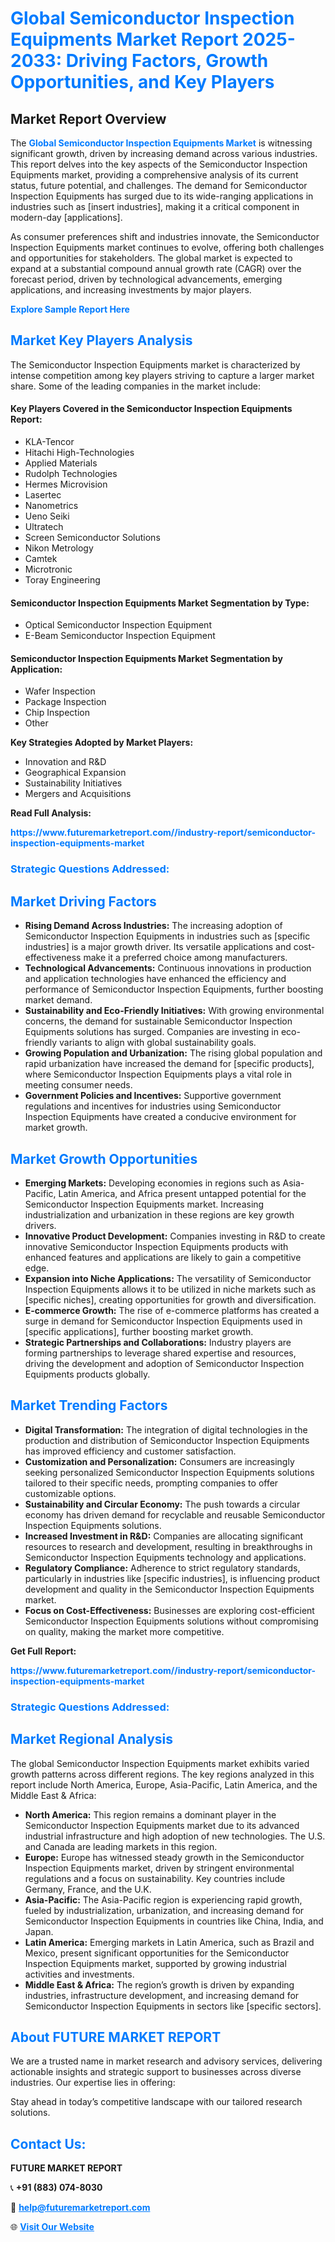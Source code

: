 <h1 style="color: #007BFF;">Global Semiconductor Inspection Equipments Market Report 2025-2033: Driving Factors, Growth Opportunities, and Key Players</h1>

<section id="overview">
<h2>Market Report Overview</h2>
<p>The <a href="https://www.futuremarketreport.com//industry-report/semiconductor-inspection-equipments-market" style="color: #007BFF; text-decoration: none;"><strong>Global Semiconductor Inspection Equipments Market</strong></a> is witnessing significant growth, driven by increasing demand across various industries. This report delves into the key aspects of the Semiconductor Inspection Equipments market, providing a comprehensive analysis of its current status, future potential, and challenges. The demand for Semiconductor Inspection Equipments has surged due to its wide-ranging applications in industries such as [insert industries], making it a critical component in modern-day [applications].</p>
<p>As consumer preferences shift and industries innovate, the Semiconductor Inspection Equipments market continues to evolve, offering both challenges and opportunities for stakeholders. The global market is expected to expand at a substantial compound annual growth rate (CAGR) over the forecast period, driven by technological advancements, emerging applications, and increasing investments by major players.</p>
</section>

<section id="overview">
<p><a href="https://www.futuremarketreport.com//request-sample/reportId=90962" style="color: #007BFF; text-decoration: none;"><strong>Explore Sample Report Here</strong></a></p>
</section>

<section id="key-players">
<h2 style="color: #007BFF;">Market Key Players Analysis</h2>
<p>The Semiconductor Inspection Equipments market is characterized by intense competition among key players striving to capture a larger market share. Some of the leading companies in the market include:</p>
<h4>Key Players Covered in the Semiconductor Inspection Equipments Report:</h4>
<ul><li>KLA-Tencor</li><li>Hitachi High-Technologies</li><li>Applied Materials</li><li>Rudolph Technologies</li><li>Hermes Microvision</li><li>Lasertec</li><li>Nanometrics</li><li>Ueno Seiki</li><li>Ultratech</li><li>Screen Semiconductor Solutions</li><li>Nikon Metrology</li><li>Camtek</li><li>Microtronic</li><li>Toray Engineering</li></ul>
<h4>Semiconductor Inspection Equipments Market Segmentation by Type:</h4>
<ul><li>Optical Semiconductor Inspection Equipment</li><li>E-Beam Semiconductor Inspection Equipment</li></ul>

<h4>Semiconductor Inspection Equipments Market Segmentation by Application:</h4>
<ul><li>Wafer Inspection</li><li>Package Inspection</li><li>Chip Inspection</li><li>Other</li></ul>
<p><strong>Key Strategies Adopted by Market Players:</strong></p>
<ul>
<li>Innovation and R&D</li>
<li>Geographical Expansion</li>
<li>Sustainability Initiatives</li>
<li>Mergers and Acquisitions</li>
</ul>
</section>

<section>
<p><strong>Read Full Analysis: </strong></p><a href="https://www.futuremarketreport.com//industry-report/semiconductor-inspection-equipments-market" style="color: #007BFF; text-decoration: none;"><strong>https://www.futuremarketreport.com//industry-report/semiconductor-inspection-equipments-market</strong></a>
<h3 style="color: #007BFF;">Strategic Questions Addressed:</h3>
</section>

<section id="driving-factors">
<h2 style="color: #007BFF;">Market Driving Factors</h2>
<ul>
<li><strong>Rising Demand Across Industries:</strong> The increasing adoption of Semiconductor Inspection Equipments in industries such as [specific industries] is a major growth driver. Its versatile applications and cost-effectiveness make it a preferred choice among manufacturers.</li>
<li><strong>Technological Advancements:</strong> Continuous innovations in production and application technologies have enhanced the efficiency and performance of Semiconductor Inspection Equipments, further boosting market demand.</li>
<li><strong>Sustainability and Eco-Friendly Initiatives:</strong> With growing environmental concerns, the demand for sustainable Semiconductor Inspection Equipments solutions has surged. Companies are investing in eco-friendly variants to align with global sustainability goals.</li>
<li><strong>Growing Population and Urbanization:</strong> The rising global population and rapid urbanization have increased the demand for [specific products], where Semiconductor Inspection Equipments plays a vital role in meeting consumer needs.</li>
<li><strong>Government Policies and Incentives:</strong> Supportive government regulations and incentives for industries using Semiconductor Inspection Equipments have created a conducive environment for market growth.</li>
</ul>
</section>

<section id="growth-opportunities">
<h2 style="color: #007BFF;">Market Growth Opportunities</h2>
<ul>
<li><strong>Emerging Markets:</strong> Developing economies in regions such as Asia-Pacific, Latin America, and Africa present untapped potential for the Semiconductor Inspection Equipments market. Increasing industrialization and urbanization in these regions are key growth drivers.</li>
<li><strong>Innovative Product Development:</strong> Companies investing in R&D to create innovative Semiconductor Inspection Equipments products with enhanced features and applications are likely to gain a competitive edge.</li>
<li><strong>Expansion into Niche Applications:</strong> The versatility of Semiconductor Inspection Equipments allows it to be utilized in niche markets such as [specific niches], creating opportunities for growth and diversification.</li>
<li><strong>E-commerce Growth:</strong> The rise of e-commerce platforms has created a surge in demand for Semiconductor Inspection Equipments used in [specific applications], further boosting market growth.</li>
<li><strong>Strategic Partnerships and Collaborations:</strong> Industry players are forming partnerships to leverage shared expertise and resources, driving the development and adoption of Semiconductor Inspection Equipments products globally.</li>
</ul>
</section>

<section id="trending-factors">
<h2 style="color: #007BFF;">Market Trending Factors</h2>
<ul>
<li><strong>Digital Transformation:</strong> The integration of digital technologies in the production and distribution of Semiconductor Inspection Equipments has improved efficiency and customer satisfaction.</li>
<li><strong>Customization and Personalization:</strong> Consumers are increasingly seeking personalized Semiconductor Inspection Equipments solutions tailored to their specific needs, prompting companies to offer customizable options.</li>
<li><strong>Sustainability and Circular Economy:</strong> The push towards a circular economy has driven demand for recyclable and reusable Semiconductor Inspection Equipments solutions.</li>
<li><strong>Increased Investment in R&D:</strong> Companies are allocating significant resources to research and development, resulting in breakthroughs in Semiconductor Inspection Equipments technology and applications.</li>
<li><strong>Regulatory Compliance:</strong> Adherence to strict regulatory standards, particularly in industries like [specific industries], is influencing product development and quality in the Semiconductor Inspection Equipments market.</li>
<li><strong>Focus on Cost-Effectiveness:</strong> Businesses are exploring cost-efficient Semiconductor Inspection Equipments solutions without compromising on quality, making the market more competitive.</li>
</ul>
</section>

<section>
<p><strong>Get Full Report: </strong></p><a href="https://www.futuremarketreport.com//industry-report/semiconductor-inspection-equipments-market" style="color: #007BFF; text-decoration: none;"><strong>https://www.futuremarketreport.com//industry-report/semiconductor-inspection-equipments-market</strong></a>
<h3 style="color: #007BFF;">Strategic Questions Addressed:</h3>
</section>


<section id="regional-analysis">
<h2 style="color: #007BFF;">Market Regional Analysis</h2>
<p>The global Semiconductor Inspection Equipments market exhibits varied growth patterns across different regions. The key regions analyzed in this report include North America, Europe, Asia-Pacific, Latin America, and the Middle East & Africa:</p>
<ul>
<li><strong>North America:</strong> This region remains a dominant player in the Semiconductor Inspection Equipments market due to its advanced industrial infrastructure and high adoption of new technologies. The U.S. and Canada are leading markets in this region.</li>
<li><strong>Europe:</strong> Europe has witnessed steady growth in the Semiconductor Inspection Equipments market, driven by stringent environmental regulations and a focus on sustainability. Key countries include Germany, France, and the U.K.</li>
<li><strong>Asia-Pacific:</strong> The Asia-Pacific region is experiencing rapid growth, fueled by industrialization, urbanization, and increasing demand for Semiconductor Inspection Equipments in countries like China, India, and Japan.</li>
<li><strong>Latin America:</strong> Emerging markets in Latin America, such as Brazil and Mexico, present significant opportunities for the Semiconductor Inspection Equipments market, supported by growing industrial activities and investments.</li>
<li><strong>Middle East & Africa:</strong> The region’s growth is driven by expanding industries, infrastructure development, and increasing demand for Semiconductor Inspection Equipments in sectors like [specific sectors].</li>
</ul>
</section>

<footer>
<h2 style="color: #007BFF;">About FUTURE MARKET REPORT</h2>
<p>We are a trusted name in market research and advisory services, delivering actionable insights and strategic support to businesses across diverse industries. Our expertise lies in offering:</p>

<p>Stay ahead in today’s competitive landscape with our tailored research solutions.</p>

<h2 style="color: #007BFF;">Contact Us:</h2>
<p><strong>FUTURE MARKET REPORT</strong></p>
<p>📞 <strong>+91 (883) 074-8030</strong></p>
<p>📧 <strong><a href="mailto:help@futuremarketreport.com" style="color: #007BFF;">help@futuremarketreport.com</a></strong></p>
<p>🌐 <strong><a href="https://www.futuremarketreport.com/" style="color: #007BFF;">Visit Our Website</a></strong></p>
</footer>